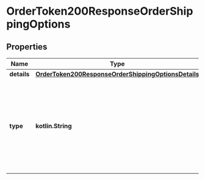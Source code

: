 
# OrderToken200ResponseOrderShippingOptions

## Properties
Name | Type | Description | Notes
------------ | ------------- | ------------- | -------------
**details** | [**OrderToken200ResponseOrderShippingOptionsDetails**](OrderToken200ResponseOrderShippingOptionsDetails.md) |  |  [optional]
**type** | **kotlin.String** | Tipo de envío puede ser **delivery:**Entrega a domicilio del cliente, **pickup:**El cliente debera recoger la orden en la respectiva tienda, **dinein:**Cenar en la tienda, esto es una orden de pedido |  [optional]



